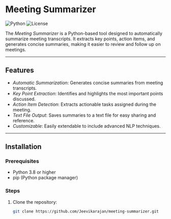 # Meeting Summarizer

![Python](https://img.shields.io/badge/Python-3.8%2B-blue)
![License](https://img.shields.io/badge/License-MIT-green)

The *Meeting Summarizer* is a Python-based tool designed to automatically summarize meeting transcripts. It extracts key points, action items, and generates concise summaries, making it easier to review and follow up on meetings.

---

## Features
- *Automatic Summarization*: Generates concise summaries from meeting transcripts.
- *Key Point Extraction*: Identifies and highlights the most important points discussed.
- *Action Item Detection*: Extracts actionable tasks assigned during the meeting.
- *Text File Output*: Saves summaries to a text file for easy sharing and reference.
- *Customizable*: Easily extendable to include advanced NLP techniques.

---

## Installation

### Prerequisites
- Python 3.8 or higher
- pip (Python package manager)

### Steps
1. Clone the repository:
   ```bash
   git clone https://github.com/Jeevikarajan/meeting-summarizer.git

